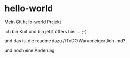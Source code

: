 ﻿# hello-world
Mein Git hello-world Projekt

ich bin Kurt und bin jetzt öfters hier ... ;-)

und das ist die readme dazu //ToDO Warum eigentlich .md?

und noch eine Änderung

